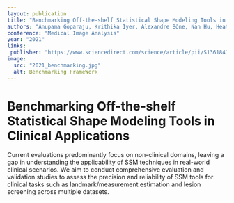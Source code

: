 ```yaml
---
layout: publication
title: "Benchmarking Off-the-shelf Statistical Shape Modeling Tools in Clinical Applications"
authors: "Anupama Goparaju, Krithika Iyer, Alexandre Bône, Nan Hu, Heath B. Henninger, Andrew E. Anderson, Stanley Durrleman, Matthijs Jacxsens, Alan Morris, Ibolya Csecs, Nassir Marrouche, Shireen Y. Elhabian"
conference: "Medical Image Analysis"
year: "2021"
links:
 publisher: "https://www.sciencedirect.com/science/article/pii/S1361841521003169"
image:
  src: "2021_benchmarking.jpg"
  alt: Benchmarking FrameWork
---
```


# Benchmarking Off-the-shelf Statistical Shape Modeling Tools in Clinical Applications

Current evaluations predominantly focus on non-clinical domains, leaving a gap in understanding the applicability of SSM techniques in real-world clinical scenarios. We aim to conduct comprehensive evaluation and validation studies to assess the precision and reliability of SSM tools for clinical tasks such as landmark/measurement estimation and lesion screening across multiple datasets.